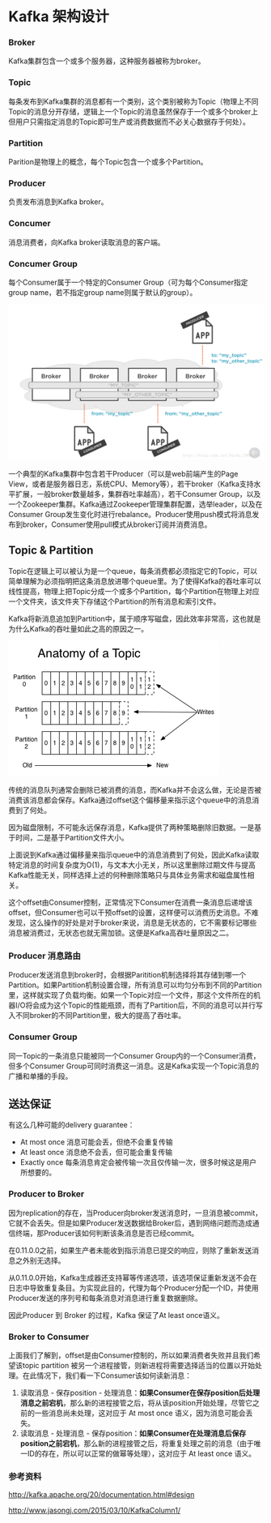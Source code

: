 # Kafka 架构设计
### Broker
Kafka集群包含一个或多个服务器，这种服务器被称为broker。
### Topic
每条发布到Kafka集群的消息都有一个类别，这个类别被称为Topic（物理上不同Topic的消息分开存储，逻辑上一个Topic的消息虽然保存于一个或多个broker上但用户只需指定消息的Topic即可生产或消费数据而不必关心数据存于何处）。
### Partition
Parition是物理上的概念，每个Topic包含一个或多个Partition。
### Producer
负责发布消息到Kafka broker。
### Concumer
消息消费者，向Kafka broker读取消息的客户端。
### Concumer Group
每个Consumer属于一个特定的Consumer Group（可为每个Consumer指定group name，若不指定group name则属于默认的group）。

![](../../img/kafka01.png)

一个典型的Kafka集群中包含若干Producer（可以是web前端产生的Page View，或者是服务器日志，系统CPU、Memory等），若干broker（Kafka支持水平扩展，一般broker数量越多，集群吞吐率越高），若干Consumer Group，以及一个Zookeeper集群。Kafka通过Zookeeper管理集群配置，选举leader，以及在Consumer Group发生变化时进行rebalance。Producer使用push模式将消息发布到broker，Consumer使用pull模式从broker订阅并消费消息。

## Topic & Partition
Topic在逻辑上可以被认为是一个queue，每条消费都必须指定它的Topic，可以简单理解为必须指明把这条消息放进哪个queue里。为了使得Kafka的吞吐率可以线性提高，物理上把Topic分成一个或多个Partition，每个Partition在物理上对应一个文件夹，该文件夹下存储这个Partition的所有消息和索引文件。

Kafka将新消息追加到Partition中，属于顺序写磁盘，因此效率非常高，这也就是为什么Kafka的吞吐量如此之高的原因之一。

![](../../img/partition.png)

传统的消息队列通常会删除已被消费的消息，而Kafka并不会这么做，无论是否被消费该消息都会保存。Kafka通过offset这个偏移量来指示这个queue中的消息消费到了何处。

因为磁盘限制，不可能永远保存消息，Kafka提供了两种策略删除旧数据。一是基于时间，二是基于Partition文件大小。

上面说到Kafka通过偏移量来指示queue中的消息消费到了何处，因此Kafka读取特定消息的时间复杂度为O(1)，与文本大小无关，所以这里删除过期文件与提高Kafka性能无关，同样选择上述的何种删除策略只与具体业务需求和磁盘属性相关。

这个offset由Consumer控制，正常情况下Consumer在消费一条消息后递增该offset，但Consumer也可以干预offset的设置，这样便可以消费历史消息。不难发现，这么操作的好处是对于broker来说，消息是无状态的，它不需要标记哪些消息被消费过，无状态也就无需加锁。这便是Kafka高吞吐量原因之二。

### Producer 消息路由
Producer发送消息到broker时，会根据Paritition机制选择将其存储到哪一个Partition。如果Partition机制设置合理，所有消息可以均匀分布到不同的Partition里，这样就实现了负载均衡。如果一个Topic对应一个文件，那这个文件所在的机器I/O将会成为这个Topic的性能瓶颈，而有了Partition后，不同的消息可以并行写入不同broker的不同Partition里，极大的提高了吞吐率。

### Consumer Group
同一Topic的一条消息只能被同一个Consumer Group内的一个Consumer消费，但多个Consumer Group可同时消费这一消息。这是Kafka实现一个Topic消息的广播和单播的手段。

## 送达保证
有这么几种可能的delivery guarantee：
- At most once 消息可能会丢，但绝不会重复传输
- At least once 消息绝不会丢，但可能会重复传输
- Exactly once 每条消息肯定会被传输一次且仅传输一次，很多时候这是用户所想要的。

### Producer to Broker
因为replication的存在，当Producer向broker发送消息时，一旦消息被commit，它就不会丢失。但是如果Producer发送数据给Broker后，遇到网络问题而造成通信终端，那Producer该如何判断该条消息是否已经commit。

在0.11.0.0之前，如果生产者未能收到指示消息已提交的响应，则除了重新发送消息之外别无选择。

从0.11.0.0开始，Kafka生成器还支持幂等传递选项，该选项保证重新发送不会在日志中导致重复条目。为实现此目的，代理为每个Producer分配一个ID，并使用Producer发送的序列号和每条消息对消息进行重复数据删除。

因此Producer 到 Broker 的过程，Kafka 保证了At least once语义。

### Broker to Consumer
上面我们了解到，offset是由Consumer控制的，所以如果消费者失败并且我们希望该topic partition 被另一个进程接管，则新进程将需要选择适当的位置以开始处理。在此情况下，我们看一下Consumer该如何读新消息：
1. 读取消息 - 保存position - 处理消息：**如果Consumer在保存position后处理消息之前宕机**，那么新的进程接管之后，将从该position开始处理，尽管它之前的一些消息尚未处理，这对应于 At most once 语义，因为消息可能会丢失。
2. 读取消息 - 处理消息 - 保存position：**如果Consumer在处理消息后保存position之前宕机**，那么新的进程接管之后，将重复处理之前的消息（由于唯一ID的存在，所以可以正常的做幂等处理），这对应于 At least once 语义。

### 参考资料
http://kafka.apache.org/20/documentation.html#design

http://www.jasongj.com/2015/03/10/KafkaColumn1/
